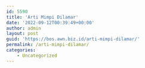 ```yaml
---
id: 5590
title: 'Arti Mimpi Dilamar'
date: '2022-09-12T00:39:49+00:00'
author: admin
layout: post
guid: 'https://bos.awn.biz.id/arti-mimpi-dilamar/'
permalink: /arti-mimpi-dilamar/
categories:
    - Uncategorized
---
```


